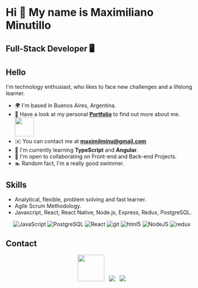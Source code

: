 Hi 👋 My name is Maximiliano Minutillo
==============================
Full-Stack Developer 🖥️
--------------------------------------


## Hello

I'm technology enthusiast, who likes to face new challenges and a lifelong learner.
* 🌍 I'm based in Buenos Aires, Argentina.
* 🔭 Have a look at my personal [**Portfolio**](https://maximilminu-portfolio.vercel.app/) to find out more about me. <a href="https://maximilminu-portfolio.vercel.app/"><img src="https://maximilminu-portfolio.vercel.app/static/media/logo-max.741a616a930bcae68b37.png" width="50" /></a>
*  ✉️ You can contact me at [**maximilminu@gmail.com**](mailto:maximilminu@gmail.com )
* 🧠 I'm currently learning **TypeScript** and **Angular**.
* 🤝 I'm open to collaborating on Front-end and Back-end Projects.
* 🏊 Random fact, I'm a really good swimmer.


## Skills

* Analytical, flexible, problem solving and fast learner.
* Agile Scrum Methodology.
* Javascript, React, React Native, Node.js, Express, Redux, PostgreSQL. 

<p align="center">  
  <img alt="JavaScript" src="https://img.shields.io/badge/-JavaScript-F7DF1E?style=flat-square&logo=JavaScript&logoColor=white" />
  <img alt="PostgreSQL" src="https://img.shields.io/badge/-PostgreSQL-336791?style=flat-square&logo=PostgreSQL&logoColor=white" />
  <img alt="React" src="https://img.shields.io/badge/-React-45b8d8?style=flat-square&logo=react&logoColor=white" />
  <img alt="git" src="https://img.shields.io/badge/-Git-F05032?style=flat-square&logo=git&logoColor=white" />
  <img alt="html5" src="https://img.shields.io/badge/-HTML5-E34F26?style=flat-square&logo=html5&logoColor=white" />
  <img alt="NodeJS" src="https://img.shields.io/badge/-NodeJS-43853d?style=flat-square&logo=Node.js&logoColor=white" />
  <img alt="redux" src="https://img.shields.io/badge/-Redux-764ABC?style=flat-square&logo=redux&logoColor=white" />
</p>

## Contact
<p align="center">
  <a href="https://maximilminu-portfolio.vercel.app/"><img src="https://maximilminu-portfolio.vercel.app/static/media/logo-max.741a616a930bcae68b37.png" width="70"/></a>&nbsp;&nbsp;
  <a href="mailto:maximilminu@gmail.com"><img src="https://img.shields.io/badge/Gmail-D14836?style=for-the-badge&logo=gmail&logoColor=white&link=mailto:maximilminu@gmail.com"/></a>&nbsp;&nbsp;
  <a href="https://www.linkedin.com/in/maximiliano-minutillo/"><img src="https://img.shields.io/badge/LinkedIn-0077B5?style=for-the-badge&logo=linkedin&logoColor=white&link=https://www.linkedin.com/in/maximiliano-minutillo/"/></a>
</p>

